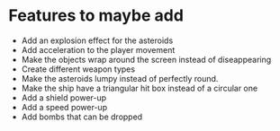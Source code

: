 # Features to maybe add
- Add an explosion effect for the asteroids
- Add acceleration to the player movement
- Make the objects wrap around the screen instead of diseappearing
- Create different weapon types
- Make the asteroids lumpy instead of perfectly round.
- Make the ship have a triangular hit box instead of a circular one
- Add a shield power-up
- Add a speed power-up
- Add bombs that can be dropped
